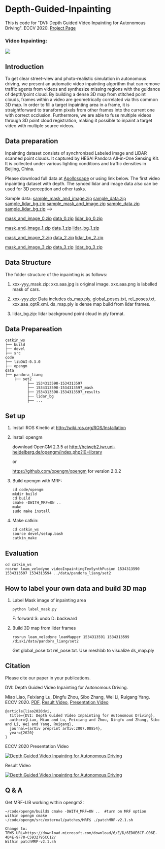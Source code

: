 # Depth-Guided-Inpainting
This is code for "DVI: Depth Guided Video Inpainting for Autonomous Driving". ECCV 2020. [Project Page](https://sites.google.com/view/sibozhang/dvi) 

### Video Inpainting:
![](./inpainting.gif)

## Introduction

To get clear street-view and photo-realistic simulation in autonomous driving, we present an automatic video inpainting algorithm that can remove traffic agents from videos and synthesize missing regions with the guidance of depth/point cloud. By building a dense 3D map from stitched point clouds, frames within a video are geometrically correlated via this common 3D map. In order to fill a target inpainting area in a frame, it is straightforward to transform pixels from other frames into the current one with correct occlusion. Furthermore, we are able to fuse multiple videos through 3D point cloud registration, making it possible to inpaint a target video with multiple source videos. 

## Data preparation
Inpainting dataset consists of synchronized Labeled image and LiDAR scanned point clouds. It captured by HESAI Pandora All-in-One Sensing Kit. It is collected under various lighting conditions and traffic densities in Beijing, China.

Please download full data at [Apolloscape](http://apolloscape.auto/inpainting.html) or using link below. The first video inpainting dataset with depth. The synced lidar and image data also can be used for 3D perception and other tasks.

Sample data: 
[sample_mask_and_image.zip](https://ad-apolloscape.cdn.bcebos.com/inpainting%2Fsample_mask_and_image.zip)
[sample_data.zip](https://ad-apolloscape.cdn.bcebos.com/inpainting%2Fsample_data.zip)
[sample_lidar_bg.zip](https://ad-apolloscape.cdn.bcebos.com/inpainting%2Fsample_lidar_bg.zip)
[sample_mask_and_image.zip](https://www.dropbox.com/s/e6w9qzrxyxe17x1/1534313590-1534313597_mask.zip?dl=0)
[sample_data.zip](https://www.dropbox.com/s/41el9iy9tzd955i/1534313590-1534313597.zip?dl=0)
[sample_lidar_bg.zip](https://www.dropbox.com/s/7ijiw6fjmfjz3yk/lidar_bg.zip?dl=0)
-->

[mask_and_image_0.zip](https://ad-apolloscape.cdn.bcebos.com/inpainting%2F1534313570-1534313579_mask.zip)
[data_0.zip](https://ad-apolloscape.cdn.bcebos.com/inpainting%2F1534313570-1534313579.zip)
[lidar_bg_0.zip](https://ad-apolloscape.cdn.bcebos.com/inpainting%2F1534313570-1534313579_lidar_bg.zip)

[mask_and_image_1.zip](https://ad-apolloscape.cdn.bcebos.com/inpainting%2F1534313592-1534313595_mask.zip)
[data_1.zip](https://ad-apolloscape.cdn.bcebos.com/inpainting%2F1534313592-1534313595.zip)
[lidar_bg_1.zip](https://ad-apolloscape.cdn.bcebos.com/inpainting%2F1534313592-1534313595_lidar_bg.zip)

[mask_and_image_2.zip](https://ad-apolloscape.cdn.bcebos.com/inpainting%2F1534313648-1534313656_mask.zip)
[data_2.zip](https://ad-apolloscape.cdn.bcebos.com/inpainting%2F1534313648-1534313656.zip)
[lidar_bg_2.zip](https://ad-apolloscape.cdn.bcebos.com/inpainting%2F1534313648-1534313656_lidar_bg.zip)

[mask_and_image_3.zip](https://ad-apolloscape.cdn.bcebos.com/inpainting%2F1534313856-1534313869_mask.zip)
[data_3.zip](https://ad-apolloscape.cdn.bcebos.com/inpainting%2F1534313856-1534313869.zip)
[lidar_bg_3.zip](https://ad-apolloscape.cdn.bcebos.com/inpainting%2F1534313856-1534313869_lidar_bg.zip)


## Data Structure
The folder structure of the inpainting is as follows:

1) xxx-yyy_mask.zip: xxx.aaa.jpg is original image. xxx.aaa.png is labelled mask of cars. 

2) xxx-yyy.zip: Data includes ds_map.ply, global_poses.txt, rel_poses.txt, xxx.aaa_optR.xml. ds_map.ply is dense map build from lidar frames. 

3) lidar_bg.zip: lidar background point cloud in ply format.

## Data Prepareation

    catkin_ws
    ├── build
    ├── devel
    ├── src   
    code
    ├── libDAI-0.3.0
    ├── opengm
    data
    ├── pandora_liang
        ├── set2
              ├── 1534313590-1534313597
              ├── 1534313590-1534313597_mask
              ├── 1534313590-1534313597_results
              ├── lidar_bg
              ├── ...

    
## Set up
1. Install ROS Kinetic at http://wiki.ros.org/ROS/Installation

2. Install opengm
    
    download OpenGM 2.3.5 at http://hciweb2.iwr.uni-heidelberg.de/opengm/index.php?l0=library 

    or

    https://github.com/opengm/opengm for version 2.0.2

3. Build opengm with MRF:
    
    ```
    cd code/opengm
    mkdir build
    cd build 
    cmake -DWITH_MRF=ON ..
    make
    sudo make install
    ```
    
4. Make catkin:
    
    ```
    cd catkin_ws
    source devel/setup.bash
    catkin_make
    ```

## Evaluation

    cd catkin_ws 
    rosrun loam_velodyne videoInpaintingTexSynthFusion 1534313590 1534313597 1534313594 ../data/pandora_liang/set2

## How to label your own data and build 3D map 

1. Label Mask image of inpainting area

    ```
    python label_mask.py
    ```
    
    F: forward 
    S: undo
    D: backward

2. Build 3D map from lider frames
    
    ```
    rosrun loam_velodyne loamMapper 1534313591 1534313599 /disk1/data/pandora_liang/set2
    ```
    
    Get global_pose.txt rel_pose.txt. Use meshlab to visualize ds_map.ply
    
## Citation
Please cite our paper in your publications.

DVI: Depth Guided Video Inpainting for Autonomous Driving.

Miao Liao, Feixiang Lu, Dingfu Zhou, Sibo Zhang, Wei Li, Ruigang Yang.  ECCV 2020. [PDF](https://arxiv.org/pdf/2007.08854.pdf), [Result Video](https://www.youtube.com/watch?v=iOIxdQIzjQs), [Presentation Video](https://www.youtube.com/watch?v=_pcqH1illCU&feature=youtu.be)

```
@article{liao2020dvi,
  title={DVI: Depth Guided Video Inpainting for Autonomous Driving},
  author={Liao, Miao and Lu, Feixiang and Zhou, Dingfu and Zhang, Sibo and Li, Wei and Yang, Ruigang},
  journal={arXiv preprint arXiv:2007.08854},
  year={2020}
}
```

ECCV 2020 Presentation Video

[![Depth Guided Video Inpainting for Autonomous Driving](https://res.cloudinary.com/marcomontalbano/image/upload/v1598335918/video_to_markdown/images/youtube--_pcqH1illCU-c05b58ac6eb4c4700831b2b3070cd403.jpg)](https://www.youtube.com/watch?v=_pcqH1illCU&feature=youtu.be "Depth Guided Video Inpainting for Autonomous Driving")

Result Video

[![Depth Guided Video Inpainting for Autonomous Driving](https://res.cloudinary.com/marcomontalbano/image/upload/v1595308220/video_to_markdown/images/youtube--iOIxdQIzjQs-c05b58ac6eb4c4700831b2b3070cd403.jpg)](https://www.youtube.com/watch?v=iOIxdQIzjQs "Depth Guided Video Inpainting for Autonomous Driving")

## Q & A
Get MRF-LIB working within opengm2:

    ~/code/opengm/build$ cmake -DWITH_MRF=ON ..  #turn on MRF option within opengm cmake
    ~/code/opengm/src/external/patches/MRF$ ./patchMRF-v2.1.sh
    
    Change to:
    TRWS_URL=https://download.microsoft.com/download/6/E/D/6ED0E6CF-C06E-4D4E-9F70-C5932795CC12/
    Within patchMRF-v2.1.sh


